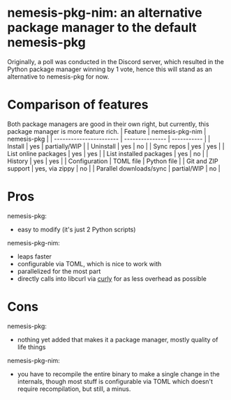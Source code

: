 # nemesis-pkg-nim: an alternative package manager to the default nemesis-pkg
Originally, a poll was conducted in the Discord server, which resulted in the Python
package manager winning by 1 vote, hence this will stand as an alternative to nemesis-pkg for now.

# Comparison of features
Both package managers are good in their own right, but currently, this package manager is more feature rich.
| Feature                 | nemesis-pkg-nim | nemesis-pkg |
| ----------------------- | --------------- | ----------- |
| Install                 | yes             | partially/WIP          |
| Uninstall               | yes             | no          |
| Sync repos              | yes             | yes         |
| List online packages    | yes             | yes          |
| List installed packages | yes             | no          |
| History                 | yes             | yes         |
| Configuration           | TOML file       | Python file |
| Git and ZIP support     | yes, via zippy  | no          |
| Parallel downloads/sync | partial/WIP     | no          |

# Pros
nemesis-pkg:
- easy to modify (it's just 2 Python scripts)

nemesis-pkg-nim:
- leaps faster
- configurable via TOML, which is nice to work with
- parallelized for the most part
- directly calls into libcurl via [curly](https://github.com/guzba/curly) for as less overhead as possible

# Cons
nemesis-pkg:
- nothing yet added that makes it a package manager, mostly quality of life things

nemesis-pkg-nim:
- you have to recompile the entire binary to make a single change in the internals, though most stuff is configurable via TOML which doesn't require recompilation, but still, a minus.
